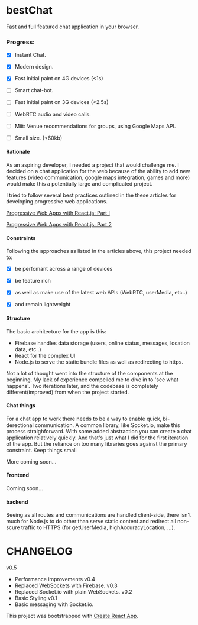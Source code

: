 # bestChat
Fast and full featured chat application in your browser.


### Progress:

- [x] Instant Chat.
- [x] Modern design.
- [x] Fast initial paint on 4G devices (<1s)
- [ ] Smart chat-bot.
- [ ] Fast initial paint on 3G devices (<2.5s)
- [ ] WebRTC audio and video calls.
- [ ] Miit: Venue recommendations for groups, using Google Maps API.
- [ ] Small size. (<60kb)


#### Rationale
As an aspiring developer, I needed a project that would challenge me. I decided on a chat application for the web because of the ability to add new features (video communication, google maps integration, games and more) would make this a potentially large and complicated project.

I tried to follow several best practices outlined in the these articles for developing progressive web applications.

[Progressive Web Apps with React.js: Part I](https://medium.com/@addyosmani/progressive-web-apps-with-react-js-part-i-introduction-50679aef2b12)

[Progressive Web Apps with React.js: Part 2](https://medium.com/@addyosmani/progressive-web-apps-with-react-js-part-2-page-load-performance-33b932d97cf2)


#### Constraints
Following the approaches as listed in the articles above, this project needed to: 

- [x] be perfomant across a range of devices
- [x] be feature rich
- [x] as well as make use of the latest web APIs (WebRTC, userMedia, etc..)
- [x] and remain lightweight


#### Structure
The basic architecture for the app is this:
 - Firebase handles data storage (users, online status, messages, location data, etc..)
 - React for the complex UI
 - Node.js to serve the static bundle files as well as redirecting to https.

Not a lot of thought went into the structure of the components at the beginning. My lack of experience compelled me to dive in to 'see what happens'. Two iterations later, and the codebase is completely different(improved) from when the project started.


#### Chat things
For a chat app to work there needs to be a way to enable quick, bi-derectional communication. A common library, like Socket.io, make this process straighforward. With some added abstraction you can create a chat application relatively quickly. And that's just what I did for the first iteration of the app. But the reliance on too many libraries goes against the primary constraint. Keep things small

More coming soon...

#### Frontend
Coming soon...

#### backend
Seeing as all routes and communications are handled client-side, there isn't much for Node.js to do other than serve static content and redirect all non-scure traffic to HTTPS (for getUserMedia, highAccuracyLocation, ...).

# CHANGELOG

v0.5
  - Performance improvements
v0.4
  - Replaced WebSockets with Firebase.
v0.3
  - Replaced Socket.io with plain WebSockets.
v0.2
  - Basic Styling
v0.1
  - Basic messaging with Socket.io.


This project was bootstrapped with [Create React App](https://github.com/facebookincubator/create-react-app).
